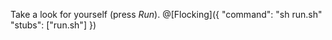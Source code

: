 
Take a look for yourself (press _Run_). 
@[Flocking]({
	"command": "sh run.sh"
	"stubs": ["run.sh"]
})
